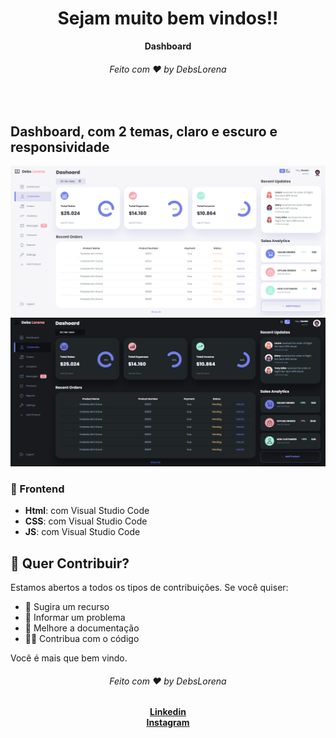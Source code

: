 <div align="center">
  <h1>Sejam muito bem vindos!!</h1>
  <strong>Dashboard</strong>
  <h6>Feito com ❤️ by DebsLorena</h6>
</div>
<br>


## Dashboard, com 2 temas, claro e escuro e responsividade

<div align="center">
    <img src="./print-1.PNG" alt="daily.dev" width="550">
    <img src="./print-2.PNG" alt="daily.dev" width="550">
</div>


### 🎨 Frontend

*  **Html**: com Visual Studio Code 
*  **CSS**: com Visual Studio Code 
*  **JS**: com Visual Studio Code 


## 🙌 Quer Contribuir?

Estamos abertos a todos os tipos de contribuições. Se você quiser:
* 🤔 Sugira um recurso
* 🐛 Informar um problema
* 📖 Melhore a documentação
* 👨‍💻 Contribua com o código

Você é mais que bem vindo. 


<div align="center">
    <h6>Feito com ❤️ by DebsLorena</h6>
    <a href="https://www.linkedin.com/in/loredebs/"><strong>Linkedin</strong></a></br>
    <a href="https://www.instagram.com/debslorena/"><strong>Instagram</strong></a>
</div>


